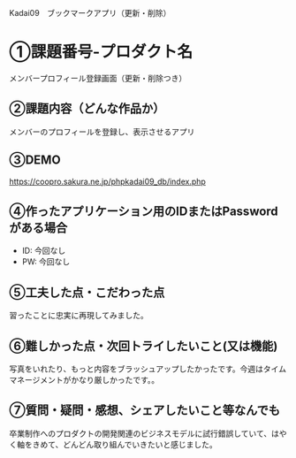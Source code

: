 Kadai09　ブックマークアプリ（更新・削除）

# ①課題番号-プロダクト名
メンバープロフィール登録画面（更新・削除つき）



## ②課題内容（どんな作品か）
メンバーのプロフィールを登録し、表示させるアプリ

## ③DEMO
https://coopro.sakura.ne.jp/phpkadai09_db/index.php


## ④作ったアプリケーション用のIDまたはPasswordがある場合

- ID: 今回なし
- PW: 今回なし

## ⑤工夫した点・こだわった点
習ったことに忠実に再現してみました。


## ⑥難しかった点・次回トライしたいこと(又は機能)
写真をいれたり、もっと内容をブラッシュアップしたかったです。今週はタイムマネージメントがかなり厳しかったです。。


## ⑦質問・疑問・感想、シェアしたいこと等なんでも

卒業制作へのプロダクトの開発関連のビジネスモデルに試行錯誤していて、はやく軸をきめて、どんどん取り組んでいきたいと感じました。

